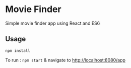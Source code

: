 # Movie Finder

Simple movie finder app using React and ES6

## Usage

`npm install`

To run : `npm start` & navigate to [http://localhost:8080/app](http://localhost:8080/app)
